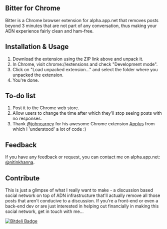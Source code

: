 Bitter for Chrome
-----------------

Bitter is a Chrome browser extension for alpha.app.net that removes posts
beyond 3 minutes that are not part of any conversation, thus making your
ADN experience fairly clean and ham-free.

Installation & Usage
--------------------

1. Download the extension using the ZIP link above and unpack it.
2. In Chrome, visit chrome://extensions and check
   "Development mode".
3. Click on "Load unpacked extension..." and select the folder where you
   unpacked the extension.
4. You're done.

To-do list
----------

1. Post it to the Chrome web store.
2. Allow users to change the time after which they'll stop seeing posts with no responses.
3. Thank [@johncarney](http://alpha.app.net/johncarney) for his awesome Chrome extension [Applus](https://github.com/johncarney/applus) from which I 'understood' a lot of code :)

Feedback
--------

If you have any feedback or request, you can contact me on alpha.app.net:
[@nitinkhanna](http://alpha.app.net/nitinkhanna).

Contribute
----------

This is just a glimpse of what I really want to make - a discussion based social network on top of ADN infrastructure
that'll actually remove all those posts that aren't conducive to a discussion. If you're a front-end or even a back-end dev
or are just interested in helping out financially in making this social network, get in touch with me...

[![Bitdeli Badge](https://d2weczhvl823v0.cloudfront.net/nitinthewiz/bitter-for-chrome/trend.png)](https://bitdeli.com/free "Bitdeli Badge")

